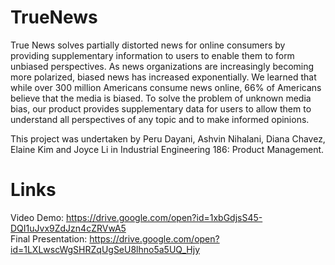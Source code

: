 # TrueNews

True News solves partially distorted news for online consumers by providing supplementary information to users to enable them to form unbiased perspectives. As news organizations are increasingly becoming more polarized, biased news has increased exponentially. We learned that while over 300 million Americans consume news online, 66% of Americans believe that the media is biased. To solve the problem of unknown media bias, our product provides supplementary data for users to allow them to understand all perspectives of any topic and to make informed opinions.

This project was undertaken by Peru Dayani, Ashvin Nihalani, Diana Chavez, Elaine Kim and Joyce Li in Industrial Engineering 186: Product Management. 

# Links
Video Demo: https://drive.google.com/open?id=1xbGdjsS45-DQI1uJvx9ZdJzn4cZRVwA5
<br>
Final Presentation: https://drive.google.com/open?id=1LXLwscWgSHRZqUgSeU8lhno5a5UQ_Hjy
